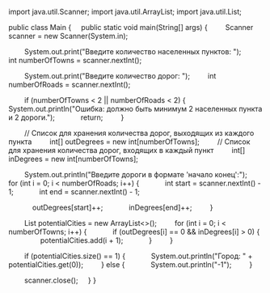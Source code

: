 import java.util.Scanner;
import java.util.ArrayList;
import java.util.List;

public class Main {
    public static void main(String\[] args) {
        Scanner scanner = new Scanner(System.in);

        System.out.print("Введите количество населенных пунктов: ");
        int numberOfTowns = scanner.nextInt();

        System.out.print("Введите количество дорог: ");
        int numberOfRoads = scanner.nextInt();

        if (numberOfTowns < 2 || numberOfRoads < 2) {
            System.out.println("Ошибка: должно быть минимум 2 населенных пункта и 2 дороги.");
            return;
        }

        // Список для хранения количества дорог, выходящих из каждого пункта
        int\[] outDegrees = new int\[numberOfTowns];
        // Список для хранения количества дорог, входящих в каждый пункт
        int\[] inDegrees = new int\[numberOfTowns];

        System.out.println("Введите дороги в формате 'начало конец':");
        for (int i = 0; i < numberOfRoads; i++) {
            int start = scanner.nextInt() - 1;
            int end = scanner.nextInt() - 1;

            outDegrees\[start]++;
            inDegrees\[end]++;
        }

        List<Integer> potentialCities = new ArrayList<>();
        for (int i = 0; i < numberOfTowns; i++) {
            if (outDegrees\[i] == 0 && inDegrees\[i] > 0) {
                potentialCities.add(i + 1);
            }
        }

        if (potentialCities.size() == 1) {
            System.out.println("Город: " + potentialCities.get(0));
        } else {
            System.out.println("-1");
        }

        scanner.close();
    }
}
